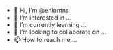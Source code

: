 - 👋 Hi, I’m @eniontns
- 👀 I’m interested in ...
- 🌱 I’m currently learning ...
- 💞️ I’m looking to collaborate on ...
- 📫 How to reach me ...

<!---
eniontns/eniontns is a ✨ special ✨ repository because its `README.md` (this file) appears on your GitHub profile.
You can click the Preview link to take a look at your changes.
--->
